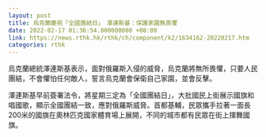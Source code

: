 ```yaml
---
layout: post
title: 烏克蘭慶祝「全國團結日」　澤連斯基：保護家園無畏懼
date: 2022-02-17 01:36:54.000000000 +08:00
link: https://news.rthk.hk/rthk/ch/component/k2/1634162-20220217.htm
categories: rthk
---
```


烏克蘭總統澤連斯基表示，面對俄羅斯入侵的威脅，烏克蘭將無所畏懼，只要人民團結，不會懼怕任何敵人，誓言烏克蘭會保衛自己家園，並會反擊。

澤連斯基早前簽署法令，將星期三定為「全國團結日」，大批國民上街展示國旗和唱國歌，顯示全國團結一致，應對俄羅斯威脅。首都基輔，民眾攜手拉著一面長200米的國旗在奧林匹克國家體育場上展開，不同的城市都有民眾在街上揮舞國旗。
